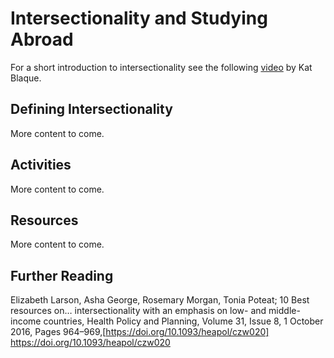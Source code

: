 # Intersectionality and Studying Abroad

For a short introduction to intersectionality see the following [video](https://www.youtube.com/watch?v=lEeP_3vmdBY) by Kat Blaque.  

## Defining Intersectionality

More content to come.

## Activities

More content to come.

## Resources

More content to come.

## Further Reading

Elizabeth Larson, Asha George, Rosemary Morgan, Tonia Poteat; 10 Best resources on… intersectionality with an emphasis on low- and middle-income countries, Health Policy and Planning, Volume 31, Issue 8, 1 October 2016, Pages 964–969,[https://doi.org/10.1093/heapol/czw020] https://doi.org/10.1093/heapol/czw020
